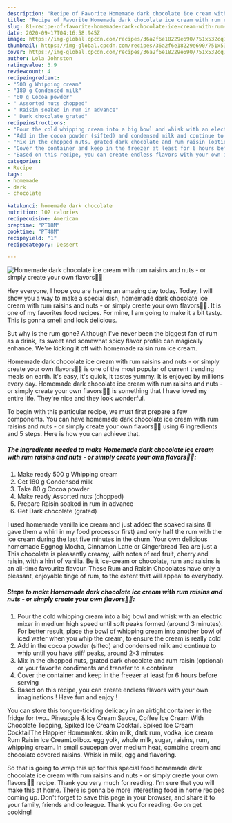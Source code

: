 ```yaml
---
description: "Recipe of Favorite Homemade dark chocolate ice cream with rum raisins and nuts - or simply create your own flavors🍦😋"
title: "Recipe of Favorite Homemade dark chocolate ice cream with rum raisins and nuts - or simply create your own flavors🍦😋"
slug: 81-recipe-of-favorite-homemade-dark-chocolate-ice-cream-with-rum-raisins-and-nuts-or-simply-create-your-own-flavors
date: 2020-09-17T04:16:58.945Z
image: https://img-global.cpcdn.com/recipes/36a2f6e18229e690/751x532cq70/homemade-dark-chocolate-ice-cream-with-rum-raisins-and-nuts-or-simply-create-your-own-flavors🍦😋-recipe-main-photo.jpg
thumbnail: https://img-global.cpcdn.com/recipes/36a2f6e18229e690/751x532cq70/homemade-dark-chocolate-ice-cream-with-rum-raisins-and-nuts-or-simply-create-your-own-flavors🍦😋-recipe-main-photo.jpg
cover: https://img-global.cpcdn.com/recipes/36a2f6e18229e690/751x532cq70/homemade-dark-chocolate-ice-cream-with-rum-raisins-and-nuts-or-simply-create-your-own-flavors🍦😋-recipe-main-photo.jpg
author: Lola Johnston
ratingvalue: 3.9
reviewcount: 4
recipeingredient:
- "500 g Whipping cream"
- "180 g Condensed milk"
- "80 g Cocoa powder"
- " Assorted nuts chopped"
- " Raisin soaked in rum in advance"
- " Dark chocolate grated"
recipeinstructions:
- "Pour the cold whipping cream into a big bowl and whisk with an electric mixer in medium high speed until soft peaks formed (around 3 minutes). For better result, place the bowl of whipping cream into another bowl of iced water when you whip the cream, to ensure the cream is really cold"
- "Add in the cocoa powder (sifted) and condensed milk and continue to whip until you have stiff peaks, around 2-3 minutes"
- "Mix in the chopped nuts, grated dark chocolate and rum raisin (optional) or your favorite condiments and transfer to a container"
- "Cover the container and keep in the freezer at least for 6 hours before serving"
- "Based on this recipe, you can create endless flavors with your own imaginations ! Have fun and enjoy !"
categories:
- Recipe
tags:
- homemade
- dark
- chocolate

katakunci: homemade dark chocolate 
nutrition: 102 calories
recipecuisine: American
preptime: "PT18M"
cooktime: "PT48M"
recipeyield: "1"
recipecategory: Dessert

---
```



![Homemade dark chocolate ice cream with rum raisins and nuts - or simply create your own flavors🍦😋](https://img-global.cpcdn.com/recipes/36a2f6e18229e690/751x532cq70/homemade-dark-chocolate-ice-cream-with-rum-raisins-and-nuts-or-simply-create-your-own-flavors🍦😋-recipe-main-photo.jpg)

Hey everyone, I hope you are having an amazing day today. Today, I will show you a way to make a special dish, homemade dark chocolate ice cream with rum raisins and nuts - or simply create your own flavors🍦😋. It is one of my favorites food recipes. For mine, I am going to make it a bit tasty. This is gonna smell and look delicious.

But why is the rum gone? Although I&#39;ve never been the biggest fan of rum as a drink, its sweet and somewhat spicy flavor profile can magically enhance. We&#39;re kicking it off with homemade raisin rum ice cream.

Homemade dark chocolate ice cream with rum raisins and nuts - or simply create your own flavors🍦😋 is one of the most popular of current trending meals on earth. It's easy, it's quick, it tastes yummy. It is enjoyed by millions every day. Homemade dark chocolate ice cream with rum raisins and nuts - or simply create your own flavors🍦😋 is something that I have loved my entire life. They're nice and they look wonderful.


To begin with this particular recipe, we must first prepare a few components. You can have homemade dark chocolate ice cream with rum raisins and nuts - or simply create your own flavors🍦😋 using 6 ingredients and 5 steps. Here is how you can achieve that.

<!--inarticleads1-->

##### The ingredients needed to make Homemade dark chocolate ice cream with rum raisins and nuts - or simply create your own flavors🍦😋:

1. Make ready 500 g Whipping cream
1. Get 180 g Condensed milk
1. Take 80 g Cocoa powder
1. Make ready  Assorted nuts (chopped)
1. Prepare  Raisin soaked in rum in advance
1. Get  Dark chocolate (grated)


I used homemade vanilla ice cream and just added the soaked raisins (I gave them a whirl in my food processor first) and only half the rum with the ice cream during the last five minutes in the churn. Your own delicious homemade Eggnog Mocha, Cinnamon Latte or Gingerbread Tea are just a This chocolate is pleasantly creamy, with notes of red fruit, cherry and raisin, with a hint of vanilla. Be it ice-cream or chocolate, rum and raisins is an all-time favourite flavour. These Rum and Raisin Chocolates have only a pleasant, enjoyable tinge of rum, to the extent that will appeal to everybody. 

<!--inarticleads2-->

##### Steps to make Homemade dark chocolate ice cream with rum raisins and nuts - or simply create your own flavors🍦😋:

1. Pour the cold whipping cream into a big bowl and whisk with an electric mixer in medium high speed until soft peaks formed (around 3 minutes). For better result, place the bowl of whipping cream into another bowl of iced water when you whip the cream, to ensure the cream is really cold
1. Add in the cocoa powder (sifted) and condensed milk and continue to whip until you have stiff peaks, around 2-3 minutes
1. Mix in the chopped nuts, grated dark chocolate and rum raisin (optional) or your favorite condiments and transfer to a container
1. Cover the container and keep in the freezer at least for 6 hours before serving
1. Based on this recipe, you can create endless flavors with your own imaginations ! Have fun and enjoy !


You can store this tongue-tickling delicacy in an airtight container in the fridge for two.. Pineapple &amp; Ice Cream Sauce, Coffee Ice Cream With Chocolate Topping, Spiked Ice Cream Cocktail. Spiked Ice Cream CocktailThe Happier Homemaker. skim milk, dark rum, vodka, ice cream Rum Raisin Ice CreamLolibox. egg yolk, whole milk, sugar, raisins, rum, whipping cream. In small saucepan over medium heat, combine cream and chocolate covered raisins. Whisk in milk, egg and flavoring. 

So that is going to wrap this up for this special food homemade dark chocolate ice cream with rum raisins and nuts - or simply create your own flavors🍦😋 recipe. Thank you very much for reading. I'm sure that you will make this at home. There is gonna be more interesting food in home recipes coming up. Don't forget to save this page in your browser, and share it to your family, friends and colleague. Thank you for reading. Go on get cooking!
